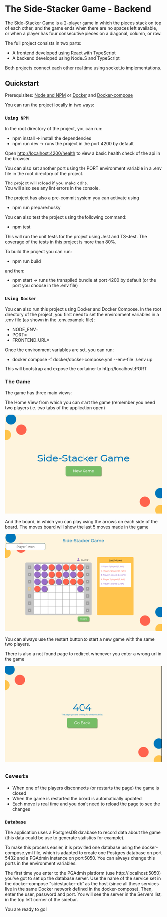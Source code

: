 # The Side-Stacker Game - Backend

The Side-Stacker Game is a 2-player game in which the pieces stack on top of each other, and the game ends when there are no spaces left available, or when a player has four consecutive pieces on a diagonal, column, or row.

The full project consists in two parts:

- A frontend developed using React with TypeScript
- A backend developed using NodeJS and TypeScript

Both projects connect each other real time using socket.io implementations.

## Quickstart

Prerequisites:
[Node and NPM](https://docs.npmjs.com/downloading-and-installing-node-js-and-npm) or [Docker](https://docs.docker.com/get-docker/) and [Docker-compose](https://docs.docker.com/compose/install/#install-using-pip)

You can run the project locally in two ways:

### `Using NPM`

In the root directory of the project, you can run:

- npm install -> install the dependencies
- npm run dev -> runs the project in the port 4200 by default

Open [http://localhost:4200/health](http://localhost:4200/health) to view a basic health check of the api in the browser.

You can also set another port using the PORT environment variable in a .env file in the root directory of the project.

The project will reload if you make edits.\
You will also see any lint errors in the console.

The project has also a pre-commit system you can activate using

- npm run prepare:husky

You can also test the project using the following command:

- npm test

This will run the unit tests for the project using Jest and TS-Jest. The coverage of the tests in this project is more than 80%.

To build the project you can run:

- npm run build

and then:

- npm start -> runs the transpiled bundle at port 4200 by default (or the port you choose in the .env file)

### `Using Docker`

You can also run this project using Docker and Docker Compose.
In the root directory of the project, you first need to set the environment variables in a .env file (as shown in the .env.example file):

- NODE_ENV=
- PORT=
- FRONTEND_URL=

Once the environment variables are set, you can run:

- docker compose -f docker/docker-compose.yml --env-file ./.env up

This will bootstrap and expose the container to http://localhost:PORT

### The Game

The game has three main views:

The Home View from which you can start the game (remember you need two players i.e. two tabs of the application open)

![Home View](./docs/home.png)

And the board, in which you can play using the arrows on each side of the board. The moves board will show the last 5 moves made in the game

![BoardGame View](./docs/board.png)

You can always use the restart button to start a new game with the same two players.

There is also a not found page to redirect whenever you enter a wrong url in the game

![NotFound View](./docs/not-found.png)

## `Caveats`

- When one of the players disconnects (or restarts the page) the game is closed
- When the game is restarted the board is automatically updated
- Each move is real time and you don't need to reload the page to see the changes

### `Database`

The application uses a PostgresDB database to record data about the game (this data could be use to generate statistics for example).

To make this process easier, it is provided one database using the docker-compose.yml file, which is adapted to create one Postgres database on port 5432 and a PGAdmin instance on port 5050. You can always change this ports in the environment variables.

The first time you enter to the PGAdmin platform (use http://localhost:5050) you've got to set up the database server. Use the name of the service set in the docker-compose "sidestacker-db" as the host (since all these services live in the same Docker network defined in the docker-compose). Then, enter the user, password and port. You will see the server in the Servers list, in the top left corner of the sidebar.

You are ready to go!
